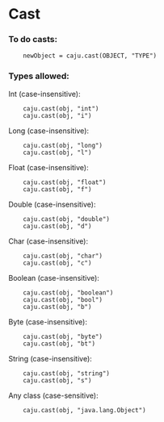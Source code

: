 # Cast #

### To do casts: ###
```
    newObject = caju.cast(OBJECT, "TYPE")
```

### Types allowed: ###

Int (case-insensitive):
```
    caju.cast(obj, "int")
    caju.cast(obj, "i")
```

Long (case-insensitive):
```
    caju.cast(obj, "long")
    caju.cast(obj, "l")
```

Float (case-insensitive):
```
    caju.cast(obj, "float")
    caju.cast(obj, "f")
```

Double (case-insensitive):
```
    caju.cast(obj, "double")
    caju.cast(obj, "d")
```

Char (case-insensitive):
```
    caju.cast(obj, "char")
    caju.cast(obj, "c")
```

Boolean (case-insensitive):
```
    caju.cast(obj, "boolean")
    caju.cast(obj, "bool")
    caju.cast(obj, "b")
```

Byte (case-insensitive):
```
    caju.cast(obj, "byte")
    caju.cast(obj, "bt")
```

String (case-insensitive):
```
    caju.cast(obj, "string")
    caju.cast(obj, "s")
```

Any class (case-sensitive):
```
    caju.cast(obj, "java.lang.Object")
```